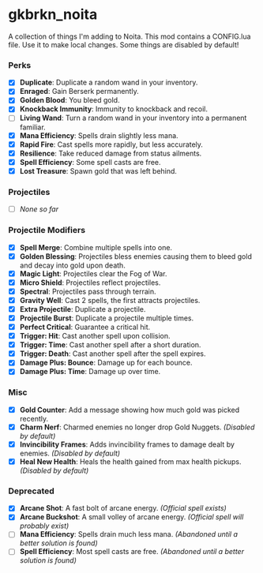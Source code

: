 # gkbrkn_noita
A collection of things I'm adding to Noita. This mod contains a CONFIG.lua file. Use it to make local changes. Some things are disabled by default!

### Perks
- [x] **Duplicate**: Duplicate a random wand in your inventory.
- [x] **Enraged**: Gain Berserk permanently.
- [x] **Golden Blood**: You bleed gold.
- [x] **Knockback Immunity**: Immunity to knockback and recoil.
- [ ] **Living Wand**: Turn a random wand in your inventory into a permanent familiar.
- [x] **Mana Efficiency**: Spells drain slightly less mana.
- [x] **Rapid Fire**: Cast spells more rapidly, but less accurately.
- [x] **Resilience**: Take reduced damage from status ailments.
- [x] **Spell Efficiency**: Some spell casts are free.
- [x] **Lost Treasure**: Spawn gold that was left behind.

### Projectiles
- [ ] *None so far*

### Projectile Modifiers
- [x] **Spell Merge**: Combine multiple spells into one.
- [x] **Golden Blessing**: Projectiles bless enemies causing them to bleed gold and decay into gold upon death.
- [x] **Magic Light**: Projectiles clear the Fog of War.
- [x] **Micro Shield**: Projectiles reflect projectiles.
- [x] **Spectral**: Projectiles pass through terrain.
- [x] **Gravity Well**: Cast 2 spells, the first attracts projectiles.
- [x] **Extra Projectile**: Duplicate a projectile.
- [x] **Projectile Burst**: Duplicate a projectile multiple times.
- [x] **Perfect Critical**: Guarantee a critical hit.
- [x] **Trigger: Hit**: Cast another spell upon collision.
- [x] **Trigger: Time**: Cast another spell after a short duration.
- [x] **Trigger: Death**: Cast another spell after the spell expires.
- [x] **Damage Plus: Bounce**: Damage up for each bounce.
- [x] **Damage Plus: Time**: Damage up over time.

### Misc
- [x] **Gold Counter**: Add a message showing how much gold was picked recently.
- [x] **Charm Nerf**: Charmed enemies no longer drop Gold Nuggets. *(Disabled by default)*
- [x] **Invincibility Frames**: Adds invincibility frames to damage dealt by enemies. *(Disabled by default)*
- [x] **Heal New Health**: Heals the health gained from max health pickups. *(Disabled by default)*

### Deprecated
- [x] **Arcane Shot**: A fast bolt of arcane energy. *(Official spell exists)*
- [x] **Arcane Buckshot**: A small volley of arcane energy. *(Official spell will probably exist)*
- [ ] **Mana Efficiency**: Spells drain much less mana. *(Abandoned until a better solution is found)*
- [ ] **Spell Efficiency**: Most spell casts are free. *(Abandoned until a better solution is found)*
